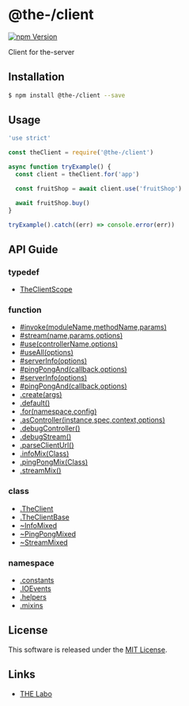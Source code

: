@the-/client
==========

<!---
This file is generated by the-tmpl. Do not update manually.
--->

<!-- Badge Start -->
<a name="badges"></a>

[![npm Version][bd_npm_shield_url]][bd_npm_url]

[bd_repo_url]: https://github.com/the-labo/the
[bd_travis_url]: http://travis-ci.org/the-labo/the
[bd_travis_shield_url]: http://img.shields.io/travis/the-labo/the.svg?style=flat
[bd_travis_com_url]: http://travis-ci.com/the-labo/the
[bd_travis_com_shield_url]: https://api.travis-ci.com/the-labo/the.svg?token=
[bd_license_url]: https://github.com/the-labo/the/blob/master/LICENSE
[bd_npm_url]: http://www.npmjs.org/package/@the-/client
[bd_npm_shield_url]: http://img.shields.io/npm/v/@the-/client.svg?style=flat
[bd_standard_url]: http://standardjs.com/
[bd_standard_shield_url]: https://img.shields.io/badge/code%20style-standard-brightgreen.svg

<!-- Badge End -->


<!-- Description Start -->
<a name="description"></a>

Client for the-server

<!-- Description End -->


<!-- Overview Start -->
<a name="overview"></a>




<!-- Overview End -->


<!-- Sections Start -->
<a name="sections"></a>

<!-- Section from "doc/readme/01.Installation.md.hbs" Start -->

<a name="section-doc-readme-01-installation-md"></a>

Installation
-----

```bash
$ npm install @the-/client --save
```


<!-- Section from "doc/readme/01.Installation.md.hbs" End -->

<!-- Section from "doc/readme/02.Usage.md.hbs" Start -->

<a name="section-doc-readme-02-usage-md"></a>

Usage
---------

```javascript
'use strict'

const theClient = require('@the-/client')

async function tryExample() {
  const client = theClient.for('app')

  const fruitShop = await client.use('fruitShop')

  await fruitShop.buy()
}

tryExample().catch((err) => console.error(err))

```


<!-- Section from "doc/readme/02.Usage.md.hbs" End -->


<!-- Sections Start -->

<a name="api"></a>

## API Guide

### typedef
- [TheClientScope](./doc/api/api.md#TheClientScope)
### function
- [#invoke(moduleName,methodName,params)](./doc/api/api.md#module_@the-/client.TheClient#invoke)
- [#stream(name,params,options)](./doc/api/api.md#module_@the-/client.TheClient#stream)
- [#use(controllerName,options)](./doc/api/api.md#module_@the-/client.TheClient#use)
- [#useAll(options)](./doc/api/api.md#module_@the-/client.TheClient#useAll)
- [#serverInfo(options)](./doc/api/api.md#module_@the-/client.mixins.infoMix~InfoMixed#serverInfo)
- [#pingPongAnd(callback,options)](./doc/api/api.md#module_@the-/client.mixins.pingPongMix~PingPongMixed#pingPongAnd)
- [#serverInfo(options)](./doc/api/api.md#module_@the-/client.TheClient#serverInfo)
- [#pingPongAnd(callback,options)](./doc/api/api.md#module_@the-/client.TheClient#pingPongAnd)
- [.create(args)](./doc/api/api.md#module_@the-/client.create)
- [.default()](./doc/api/api.md#module_@the-/client.default)
- [.for(namespace,config)](./doc/api/api.md#module_@the-/client.TheClient.for)
- [.asController(instance,spec,context,options)](./doc/api/api.md#module_@the-/client.helpers.asController)
- [.debugController()](./doc/api/api.md#module_@the-/client.helpers.debugController)
- [.debugStream()](./doc/api/api.md#module_@the-/client.helpers.debugStream)
- [.parseClientUrl()](./doc/api/api.md#module_@the-/client.helpers.parseClientUrl)
- [.infoMix(Class)](./doc/api/api.md#module_@the-/client.mixins.infoMix)
- [.pingPongMix(Class)](./doc/api/api.md#module_@the-/client.mixins.pingPongMix)
- [.streamMix()](./doc/api/api.md#module_@the-/client.mixins.streamMix)
### class
- [.TheClient](./doc/api/api.md#module_@the-/client.TheClient)
- [.TheClientBase](./doc/api/api.md#module_@the-/client.TheClientBase)
- [~InfoMixed](./doc/api/api.md#module_@the-/client.mixins.infoMix~InfoMixed)
- [~PingPongMixed](./doc/api/api.md#module_@the-/client.mixins.pingPongMix~PingPongMixed)
- [~StreamMixed](./doc/api/api.md#module_@the-/client.mixins.streamMix~StreamMixed)
### namespace
- [.constants](./doc/api/api.md#module_@the-/client.constants)
- [.IOEvents](./doc/api/api.md#module_@the-/client.constants.IOEvents)
- [.helpers](./doc/api/api.md#module_@the-/client.helpers)
- [.mixins](./doc/api/api.md#module_@the-/client.mixins)

<!-- LICENSE Start -->
<a name="license"></a>

License
-------
This software is released under the [MIT License](https://github.com/the-labo/the/blob/master/LICENSE).

<!-- LICENSE End -->


<!-- Links Start -->
<a name="links"></a>

Links
------

+ [THE Labo][the_labo_url]

[the_labo_url]: https://github.com/the-labo

<!-- Links End -->
